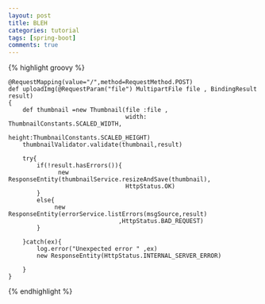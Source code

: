 ```yaml
---
layout: post
title: BLEH
categories: tutorial
tags: [spring-boot]
comments: true
---
```



{% highlight groovy %}

	@RequestMapping(value="/",method=RequestMethod.POST)
	def uploadImg(@RequestParam("file") MultipartFile file , BindingResult result)
	{
		def thumbnail =new Thumbnail(file :file ,
									 width: ThumbnailConstants.SCALED_WIDTH,
									 height:ThumbnailConstants.SCALED_HEIGHT)
		thumbnailValidator.validate(thumbnail,result)	
		
		try{
			if(!result.hasErrors()){
				  new ResponseEntity(thumbnailService.resizeAndSave(thumbnail),
					  				 HttpStatus.OK)
			}
			else{
				 new ResponseEntity(errorService.listErrors(msgSource,result)
					 			   ,HttpStatus.BAD_REQUEST)
			}
			
		}catch(ex){
			log.error("Unexpected error " ,ex)
			new ResponseEntity(HttpStatus.INTERNAL_SERVER_ERROR)
			
		}
	}
{% endhighlight %}
